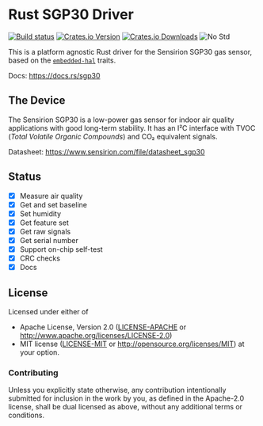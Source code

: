 # Rust SGP30 Driver

[![Build status][workflow-badge]][workflow]
[![Crates.io Version][crates-io-badge]][crates-io]
[![Crates.io Downloads][crates-io-download-badge]][crates-io-download]
![No Std][no-std-badge]

This is a platform agnostic Rust driver for the Sensirion SGP30 gas sensor,
based on the [`embedded-hal`](https://github.com/japaric/embedded-hal) traits.

Docs: https://docs.rs/sgp30

## The Device

The Sensirion SGP30 is a low-power gas sensor for indoor air quality
applications with good long-term stability. It has an I²C interface with TVOC
(*Total Volatile Organic Compounds*) and CO₂ equivalent signals.

Datasheet: https://www.sensirion.com/file/datasheet_sgp30

## Status

- [x] Measure air quality
- [x] Get and set baseline
- [x] Set humidity
- [x] Get feature set
- [x] Get raw signals
- [x] Get serial number
- [x] Support on-chip self-test
- [x] CRC checks
- [x] Docs

## License

Licensed under either of

 * Apache License, Version 2.0 ([LICENSE-APACHE](LICENSE-APACHE) or
   http://www.apache.org/licenses/LICENSE-2.0)
 * MIT license ([LICENSE-MIT](LICENSE-MIT) or
   http://opensource.org/licenses/MIT) at your option.

### Contributing

Unless you explicitly state otherwise, any contribution intentionally submitted
for inclusion in the work by you, as defined in the Apache-2.0 license, shall
be dual licensed as above, without any additional terms or conditions.


<!-- Badges -->
[workflow]: https://github.com/dbrgn/sgp30-rs/actions?query=workflow%3ACI
[workflow-badge]: https://img.shields.io/github/workflow/status/dbrgn/sgp30-rs/CI/master
[crates-io]: https://crates.io/crates/sgp30
[crates-io-badge]: https://img.shields.io/crates/v/sgp30.svg?maxAge=3600
[crates-io-download]: https://crates.io/crates/sgp30
[crates-io-download-badge]: https://img.shields.io/crates/d/sgp30.svg?maxAge=3600
[no-std-badge]: https://img.shields.io/badge/no__std-yes-blue
